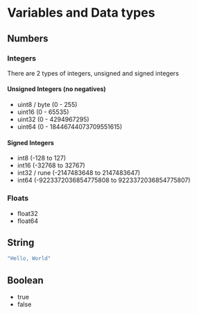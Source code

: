 # Variables and Data types

## Numbers

### Integers

There are 2 types of integers, unsigned and signed integers

#### Unsigned Integers (no negatives)

- uint8 / byte (0 - 255)
- uint16 (0 - 65535)
- uint32 (0 - 4294967295)
- uint64 (0 - 18446744073709551615)

#### Signed Integers

- int8 (-128 to 127)
- int16 (-32768 to 32767)
- int32 / rune (-2147483648 to 2147483647)
- int64 (-9223372036854775808 to 9223372036854775807)

### Floats

- float32
- float64

## String

```go
"Hello, World"
```

## Boolean

- true
- false
